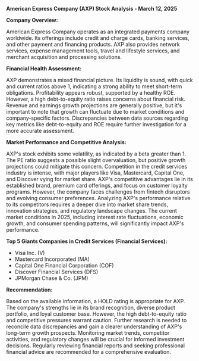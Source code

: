 **American Express Company (AXP) Stock Analysis - March 12, 2025**

**Company Overview:**

American Express Company operates as an integrated payments company worldwide.  Its offerings include credit and charge cards, banking services, and other payment and financing products.  AXP also provides network services, expense management tools, travel and lifestyle services, and merchant acquisition and processing solutions.

**Financial Health Assessment:**

AXP demonstrates a mixed financial picture.  Its liquidity is sound, with quick and current ratios above 1, indicating a strong ability to meet short-term obligations.  Profitability appears robust, supported by a healthy ROE.  However, a high debt-to-equity ratio raises concerns about financial risk.  Revenue and earnings growth projections are generally positive, but it's important to note that growth can fluctuate due to market conditions and company-specific factors.  Discrepancies between data sources regarding key metrics like debt-to-equity and ROE require further investigation for a more accurate assessment.

**Market Performance and Competitive Analysis:**

AXP's stock exhibits some volatility, as indicated by a beta greater than 1.  The PE ratio suggests a possible slight overvaluation, but positive growth projections could mitigate this concern.  Competition in the credit services industry is intense, with major players like Visa, Mastercard, Capital One, and Discover vying for market share.  AXP's competitive advantages lie in its established brand, premium card offerings, and focus on customer loyalty programs.  However, the company faces challenges from fintech disruptors and evolving consumer preferences.  Analyzing AXP's performance relative to its competitors requires a deeper dive into market share trends, innovation strategies, and regulatory landscape changes.  The current market conditions in 2025, including interest rate fluctuations, economic growth, and consumer spending patterns, will significantly impact AXP's performance.

**Top 5 Giants Companies in Credit Services (Financial Services):**

* Visa Inc. (V)
* Mastercard Incorporated (MA)
* Capital One Financial Corporation (COF)
* Discover Financial Services (DFS)
* JPMorgan Chase & Co. (JPM)

**Recommendation:**

Based on the available information, a HOLD rating is appropriate for AXP.  The company's strengths lie in its brand recognition, diverse product portfolio, and loyal customer base.  However, the high debt-to-equity ratio and competitive pressures warrant caution.  Further research is needed to reconcile data discrepancies and gain a clearer understanding of AXP's long-term growth prospects.  Monitoring market trends, competitor activities, and regulatory changes will be crucial for informed investment decisions.  Regularly reviewing financial reports and seeking professional financial advice are recommended for a comprehensive evaluation.